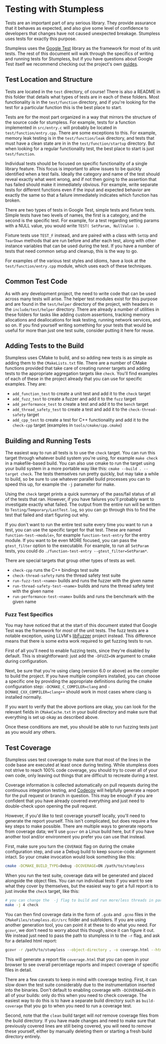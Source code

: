 # Testing with Stumpless
Tests are an important part of any serious library. They provide assurance that
it behaves as expected, and also give some level of confidence to developers
that changes have not caused unexpected breakage. Stumpless uses tests for
exactly this purpose.

Stumpless uses the [Google Test](https://github.com/google/googletest) library
as the framework for most of its unit tests. The rest of this document will walk
through the specifics of writing and running tests for Stumpless, but if you
have questions about Google Test itself we recommend checking out the project's
own [guides](https://google.github.io/googletest/).


## Test Location and Structure
Tests are located in the `test` directory, of course! There is also a README in
this folder that details what types of tests are in each of these folders. Most
functionality is in the `test/function` directory, and if you're looking for the
test for a particular function this is the best place to start.

Tests are for the most part organized in a way that mirrors the structure of the
source code for stumpless. For example, tests for a function implemented
in `src/entry.c` will probably be located in `test/function/entry.cpp`. There
are some exceptions to this. For example, memory leak testing is in the
`test/function/leak` directory, and tests that must have a clean state are in
in the `test/function/startup` directory. But when looking for a regular
functionality test, the best place to start is just `test/function`.

Individual tests should be focused on specific functionality of a single library
feature. This focus is important to allow issues to be quickly identified when a
test fails. Ideally the category and name of the test should reveal exactly
what went wrong, and if not then going to the assertion that has failed should
make it immediately obvious. For example, write separate tests for different
functions even if the input and expected behavior are exactly the same so that a
failure immediately indicates which function has broken.

There are two types of tests in Google Test, simple tests and fixture tests.
Simple tests have two levels of names, the first is a category, and the second
is the specific test. For example, for a test regarding setting params with a
NULL value, you would write `TEST( SetParam, NullValue )`.

Fixture tests use `TEST_F` instead, and are paired with a class with `SetUp`
and `TearDown` methods that are run before and after each test, along with
other instance variables that can be used during the test. If you have a number
of tests that need common setup and cleanup, this is the way to go.

For examples of the various test styles and idioms, have a look at the
`test/function/entry.cpp` module, which uses each of these techniques.


## Common Test Code
As with any development project, the need to write code that can be used across
many tests will arise. The helper test modules exist for this purpose and are
found in the `test/helper` directory of the project, with headers in the
`include/test/helper` directory. There are already a number of utilities in
these folders for tasks like adding custom assertions, tracking memory
allocations and deallocations for leak testing, running network services, and
so on. If you find yourself writing something for your tests that would be
useful for more than just one test suite, consider putting it here for reuse.


## Adding Tests to the Build
Stumpless uses CMake to build, and so adding new tests is as simple as adding
them to the `CMakeLists.txt` file. There are a number of CMake functions
provided that take care of creating runner targets and adding tests to the
appropriate aggregation targets like `check`. You'll find examples of each of
these in the project already that you can use for specific examples. They are:
 * `add_function_test` to create a unit test and add it to the `check` target
 * `add_fuzz_test` to create a fuzzer and add it to the `fuzz` target
 * `add_performance_test` to create a test and add it to the `bench` target
 * `add_thread_safety_test` to create a test and add it to the
   `check-thread-safety` target
 * `add_cpp_test` to create a test for C++ functionality and add it to the
   `check-cpp` target (examples in `tools/cmake/cpp.cmake`)


## Building and Running Tests
The easiest way to run all tests is to use the `check` target. You can run this
target through whatever build system you're using, for example `make check` in a
makefile-based build. You can also use cmake to run the target using your build
system in a more portable way like this: `cmake --build . --target check`. The
tests themselves run pretty quickly, but may take a while to build, so be sure
to use whatever parallel build processes you can to speed this up, for example
the `-j` parameter for make.

Using the `check` target prints a quick summary of the pass/fail status of
all of the tests that ran. However, if you have failures you'll probably want to
investigate exactly what failed. The output from the entire run will be written
to `Testing/Temporary/LastTest.log`, so you can go through this to find the test
that failed and start figuring out why.

If you don't want to run the entire test suite every time you want to run a
test, you can use the specific target for that test. These are named
`function-test-<module>`, for example `function-test-entry` for the entry
module. If you want to be even MORE focused, you can pass the `gtest_filter`
option to the executable. For example, to run all `SetParam` tests, you could do
`./function-test-entry --gtest_filter=SetParam*`.

There are special targets that group other types of tests as well.
 * `check-cpp` runs the C++ bindings test suite
 * `check-thread-safety` runs the thread safety test suite
 * `run-fuzz-test-<name>` builds and runs the fuzzer with the given name
 * `run-thread-safety-test-<name>` builds and runs the thread safety test with
   the given name
 * `run-performance-test-<name>` builds and runs the benchmark with the given
   name


### Fuzz Test Specifics
You may have noticed that at the start of this document stated that Google Test
was the framework for _most_ of the unit tests. The fuzz tests are a notable
exception, using LLVM's [libFuzzer](https://llvm.org/docs/LibFuzzer.html)
project instead. This difference means that there is some extra work required to
get fuzzing tests to run.

First of all you'll need to enable fuzzing tests, since they're disabled by
default. This is straightforward: just add the `-DFUZZ=ON` argument to cmake
during configuration.

Next, be sure that you're using clang (version 6.0 or above) as the compiler to
build the project. If you have multiple compilers installed, you can choose a
specific one by providing the appropriate definitions during the cmake
configuration step: `-DCMAKE_C_COMPILER=clang` and
`-DCMAKE_CXX_COMPILER=clang++` should work in most cases where clang is
installed normally.

If you want to verify that the above portions are okay, you can look for the
relevant fields in `CMakeCache.txt` in your build directory and make sure that
everything is set up okay as described above.

Once these conditions are met, you should be able to run fuzzing tests just as
you would any others.


## Test Coverage
Stumpless uses test coverage to make sure that most of the lines in the code
base are executed at least once during testing. While stumpless does not strive
to reach 100% code coverage, you should try to cover all of your own code, only
leaving out things that are difficult to recreate during a test.

Coverage information is collected automatically on pull requests during the
continuous integration testing, and
[Codecov](https://app.codecov.io/gh/goatshriek/stumpless) will helpfully
generate a report for the pull request or branch in question. This may be enough
if you are confident that you have already covered everything and just need to
double-check upon opening the pull request.

However, if you'd like to test coverage yourself locally, you'll need to
generate the report yourself. This isn't complicated, but does require a few key
steps to make possible. There are multiple ways to generate reports from
coverage data; we'll use `gcovr` on a Linux build here, but if you have another
tool and/or environment you prefer you can use that instead.

First, make sure you turn the `COVERAGE` flag on during the cmake configuration
step, and use a Debug build to keep source-code alignment intact. So your cmake
invocation would look something like this:

```sh
cmake -DCMAKE_BUILD_TYPE=Debug -DCOVERAGE=ON /path/to/stumpless
```

When you run the test suite, coverage data will be generated and placed
alongside the object files. You can run individual tests if you want to see what
they cover by themselves, but the easiest way to get a full report is to just
invoke the `check` target, like this:

```sh
# you can change the  -j flag to build and run more/less threads in parallel
make -j 4 check
```

You can then find coverage data in the form of `.gcda` and `.gcno` files in the
`CMakeFiles/stumpless.dir/src` folder and subfolders. If you are using another
generation tool, you can point it at these to do what you need. For `gcovr`, we
don't need to worry about this though, since it can figure it out. We instead
just need to pass the path to stumpless in to the `-r` flag, and ask for a
detailed html report:

```sh
gcovr -r /path/to/stumpless --object-directory . -o coverage.html --html --html-details .
```

This will generate a report file `coverage.html` that you can open in your
browser to see overall percentage reports and inspect coverage of specific files
in detail.

There are a few caveats to keep in mind with coverage testing. First, it can
slow down the test suite considerably due to the instrumentation inserted into
the binaries. Don't default to enabling coverage with `-DCOVERAGE=ON` in all of
your builds: only do this when you need to check coverage. The easiest way to do
this is to have a separate build directory such as `build-coverage` that you go
to when you need to run a coverage test.

Second, note that the `clean` build target will _not_ remove coverage files from
the build directory. If you have made changes and need to make sure that
previously covered lines are still being covered, you will need to remove these
yourself, either by manually deleting them or starting a fresh build directory
entirely.
